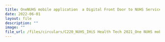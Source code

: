 ```yaml
---
title: OneNUHS mobile application  a Digital Front Door to NUHS Service Transformation
date: 2022-06-01
layout: file
description: ""
image: ""
file_url: /files/circulars/C220_NUHS_IHiS Health Tech 2021_One NUHS mobile application.pdf
---
```

